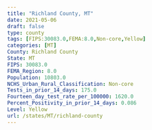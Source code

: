 ```yaml
---
title: "Richland County, MT"
date: 2021-05-06
draft: false
type: county
tags: [FIPS:30083.0,FEMA:8.0,Non-core,Yellow]
categories: [MT]
County: Richland County
State: MT
FIPS: 30083.0
FEMA_Region: 8.0
Population: 10803.0
NCHS_Urban_Rural_Classification: Non-core
Tests_in_prior_14_days: 175.0
Fourteen_day_test_rate_per_100000: 1620.0
Percent_Positivity_in_prior_14_days: 0.086
Level: Yellow
url: /states/MT/richland-county
---
```



